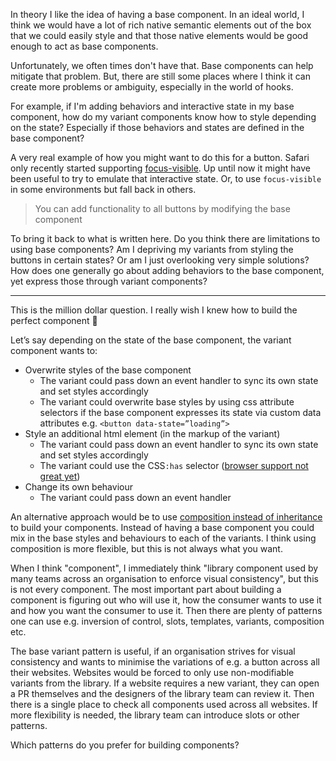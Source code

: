 In theory I like the idea of having a base component. In an ideal world, I think we would have a lot of rich native semantic elements out of the box that we could easily style and that those native elements would be good enough to act as base components.

Unfortunately, we often times don't have that. Base components can help mitigate that problem. But, there are still some places where I think it can create more problems or ambiguity, especially in the world of hooks.

For example, if I'm adding behaviors and interactive state in my base component, how do my variant components know how to style depending on the state? Especially if those behaviors and states are defined in the base component?

A very real example of how you might want to do this for a button. Safari only recently started supporting [focus-visible](https://caniuse.com/?search=focus-visible). Up until now it might have been useful to try to emulate that interactive state. Or, to use `focus-visible` in some environments but fall back in others.

> You can add functionality to all buttons by modifying the base component

To bring it back to what is written here. Do you think there are limitations to using base components? Am I depriving my variants from styling the buttons in certain states? Or am I just overlooking very simple solutions? How does one generally go about adding behaviors to the base component, yet express those through variant components?

***

This is the million dollar question. I really wish I knew how to build the perfect component 🙂

Let’s say depending on the state of the base component, the variant component wants to:

- Overwrite styles of the base component
    - The variant could pass down an event handler to sync its own state and set styles accordingly
    - The variant could overwrite base styles by using css attribute selectors if the base component expresses its state via custom data attributes e.g. `<button data-state=”loading”>`
- Style an additional html element (in the markup of the variant)
    - The variant could pass down an event handler to sync its own state and set styles accordingly
    - The variant could use the CSS`:has` selector ([browser support not great yet](https://caniuse.com/css-has))
- Change its own behaviour
    - The variant could pass down an event handler

An alternative approach would be to use [composition instead of inheritance](https://www.youtube.com/watch?v=wfMtDGfHWpA) to build your components. Instead of having a base component you could mix in the base styles and behaviours to each of the variants. I think using composition is more flexible, but this is not always what you want.

When I think "component", I immediately think "library component used by many teams across an organisation to enforce visual consistency", but this is not every component. The most important part about building a component is figuring out who will use it, how the consumer wants to use it and how you want the consumer to use it. Then there are plenty of patterns one can use e.g. inversion of control, slots, templates, variants, composition etc.

The base variant pattern is useful, if an organisation strives for visual consistency and wants to minimise the variations of e.g. a button across all their websites. Websites would be forced to only use non-modifiable variants from the library. If a website requires a new variant, they can open a PR themselves and the designers of the library team can review it. Then there is a single place to check all components used across all websites. If more flexibility is needed, the library team can introduce slots or other patterns.

Which patterns do you prefer for building components?
